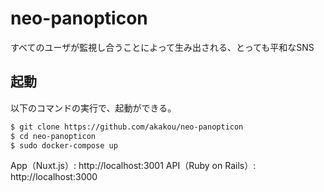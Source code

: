 # neo-panopticon
すべてのユーザが監視し合うことによって生み出される、とっても平和なSNS

## 起動
以下のコマンドの実行で、起動ができる。

```sh
$ git clone https://github.com/akakou/neo-panopticon
$ cd neo-panopticon
$ sudo docker-compose up 
```

App（Nuxt.js）: http://localhost:3001
API（Ruby on Rails）: http://localhost:3000 
